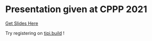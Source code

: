 # Presentation given at CPPP 2021

[Get Slides Here](./tipi-CPPP2021-20211203.pdf)
 
Try registering on [tipi.build](https://tipi.build) !
